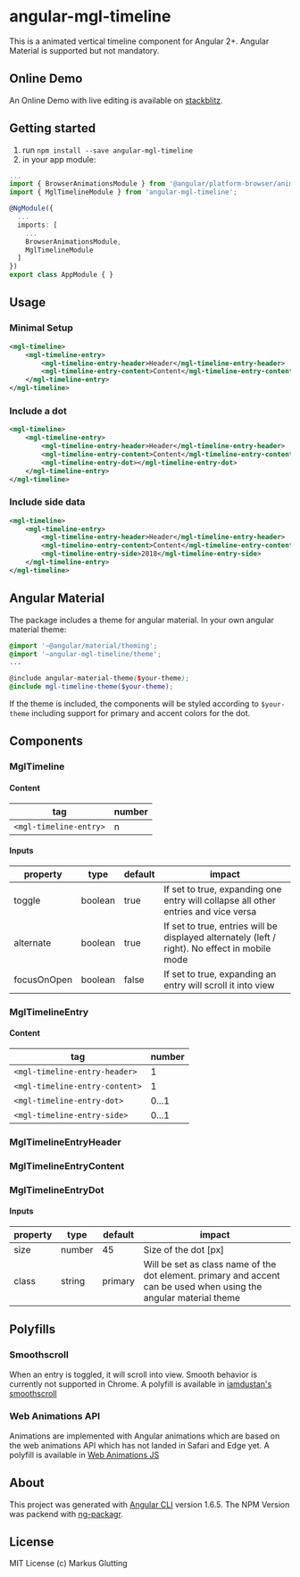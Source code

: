 # angular-mgl-timeline

This is a animated vertical timeline component for Angular 2+. Angular Material is supported but not mandatory.

## Online Demo

An Online Demo with live editing is available on [stackblitz](https://stackblitz.com/edit/angular-mgl-timeline).

## Getting started

1) run `npm install --save angular-mgl-timeline` 
2) in your app module: 
```typescript
...
import { BrowserAnimationsModule } from '@angular/platform-browser/animations';
import { MglTimelineModule } from 'angular-mgl-timeline';

@NgModule({
  ...
  imports: [
    ...
    BrowserAnimationsModule,
    MglTimelineModule
  ]
})
export class AppModule { }
```
## Usage

### Minimal Setup
```xml
<mgl-timeline>
    <mgl-timeline-entry>
        <mgl-timeline-entry-header>Header</mgl-timeline-entry-header>
        <mgl-timeline-entry-content>Content</mgl-timeline-entry-content>
    </mgl-timeline-entry>
</mgl-timeline>
```

### Include a dot
```xml
<mgl-timeline>
    <mgl-timeline-entry>
        <mgl-timeline-entry-header>Header</mgl-timeline-entry-header>
        <mgl-timeline-entry-content>Content</mgl-timeline-entry-content>
        <mgl-timeline-entry-dot></mgl-timeline-entry-dot>
    </mgl-timeline-entry>
</mgl-timeline>
```

### Include side data
```xml
<mgl-timeline>
    <mgl-timeline-entry>
        <mgl-timeline-entry-header>Header</mgl-timeline-entry-header>
        <mgl-timeline-entry-content>Content</mgl-timeline-entry-content>
        <mgl-timeline-entry-side>2018</mgl-timeline-entry-side>
    </mgl-timeline-entry>
</mgl-timeline>
```

## Angular Material

The package includes a theme for angular material. In your own angular material theme:

```scss
@import '~@angular/material/theming';
@import '~angular-mgl-timeline/theme';
...

@include angular-material-theme($your-theme);
@include mgl-timeline-theme($your-theme);
```
If the theme is included, the components will be styled according to `$your-theme` including support for primary and accent colors for the dot.

## Components

### MglTimeline

#### Content
| tag                    | number |
| ---------------------- | ------ |
| `<mgl-timeline-entry>` |     n  |

#### Inputs

| property     | type    | default | impact                                                                                         |
| ------------ | ------- | ------- | ---------------------------------------------------------------------------------------------- |
| toggle       | boolean | true    | If set to true, expanding one entry will collapse all other entries and vice versa             |
| alternate    | boolean | true    | If set to true, entries will be displayed alternately (left / right). No effect in mobile mode |
| focusOnOpen  | boolean | false   | If set to true, expanding an entry will scroll it into view                                    |

### MglTimelineEntry

#### Content
| tag                            | number |
| ------------------------------ | ------ |
| `<mgl-timeline-entry-header>`  |     1  |
| `<mgl-timeline-entry-content>` |     1  |
| `<mgl-timeline-entry-dot>`     | 0...1  |
| `<mgl-timeline-entry-side>`    | 0...1  |

### MglTimelineEntryHeader

### MglTimelineEntryContent

### MglTimelineEntryDot

#### Inputs
| property | type   | default | impact                                                                                                             |
| -------- | ------ | ------- | ------------------------------------------------------------------------------------------------------------------ |
| size     | number |     45  | Size of the dot [px]                                                                                               |
| class    | string | primary | Will be set as class name of the dot element. primary and accent can be used when using the angular material theme |


## Polyfills

### Smoothscroll
When an entry is toggled, it will scroll into view. Smooth behavior is currently not supported in Chrome. A polyfill is available in [iamdustan's smoothscroll](https://github.com/iamdustan/smoothscroll)

### Web Animations API
Animations are implemented with Angular animations which are based on the web animations API which has not landed in Safari and Edge yet. A polyfill is available in [Web Animations JS](https://github.com/web-animations/web-animations-js)

## About
This project was generated with [Angular CLI](https://github.com/angular/angular-cli) version 1.6.5.
The NPM Version was packend with [ng-packagr](https://github.com/dherges/ng-packagr).

## License
MIT License (c) Markus Glutting
